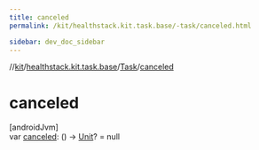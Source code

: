```yaml
---
title: canceled
permalink: /kit/healthstack.kit.task.base/-task/canceled.html

sidebar: dev_doc_sidebar
---
```

//[kit](../../../kit.html)/[healthstack.kit.task.base](../index.html)/[Task](index.html)/[canceled](canceled.html)



# canceled



[androidJvm]\
var [canceled](canceled.html): () -&gt; [Unit](https://kotlinlang.org/api/latest/jvm/stdlib/kotlin/-unit/index.html)? = null




